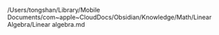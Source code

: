 /Users/tongshan/Library/Mobile Documents/com~apple~CloudDocs/Obsidian/Knowledge/Math/Linear Algebra/Linear algebra.md